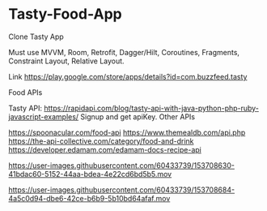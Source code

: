 # Tasty-Food-App

Clone Tasty App

Must use MVVM, Room, Retrofit, Dagger/Hilt, Coroutines, Fragments, Constraint Layout, Relative Layout.

Link https://play.google.com/store/apps/details?id=com.buzzfeed.tasty

Food APIs

Tasty API: https://rapidapi.com/blog/tasty-api-with-java-python-php-ruby-javascript-examples/ Signup and get apiKey.
Other APIs

https://spoonacular.com/food-api
https://www.themealdb.com/api.php
https://the-api-collective.com/category/food-and-drink
https://developer.edamam.com/edamam-docs-recipe-api






https://user-images.githubusercontent.com/60433739/153708630-41bdac60-5152-44aa-bdea-4e22cd6bd5b5.mov




https://user-images.githubusercontent.com/60433739/153708684-4a5c0d94-dbe6-42ce-b6b9-5b10bd64afaf.mov

